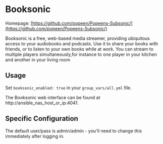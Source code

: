 # Booksonic

Homepage: [https://github.com/popeen/Popeens-Subsonic/](https://github.com/popeen/Popeens-Subsonic/)

Booksonic is a free, web-based media streamer, providing ubiquitous access to your audiobooks and podcasts. Use it to share your books with friends, or to listen to your own books while at work. You can stream to multiple players simultaneously,for instance to one player in your kitchen and another in your living room

## Usage

Set `booksonic_enabled: true` in your `group_vars/all.yml` file.

The Booksonic web interface can be found at http://ansible_nas_host_or_ip:4041.

## Specific Configuration

The default user/pass is admin/admin - you'll need to change this immediately after logging in.